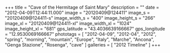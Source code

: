 +++
title = "Cave of the Hermitage of Saint Mary"
description = ""
date = "2012-04-09T12:44:11.000"
image = "20120409@124411"
image_s = "20120409@124411-s"
image_width_s = "400"
image_height_s = "266"
image_xl = "20120409@124411-xl"
image_width_xl = "1024"
image_height_xl = "681"
gps_latitude = "43.4036639166667"
gps_longitude = "12.9530069166667"
phototags = [ "2012-04-09", "2012-04", "2012", "spring", "morning", "mountain", "Europe", "Italy", "Marche", "Ancona", "Genga Stazione", "Rosenga", "cave" ]
galleries = [ "2012 Timeline" ]
+++
